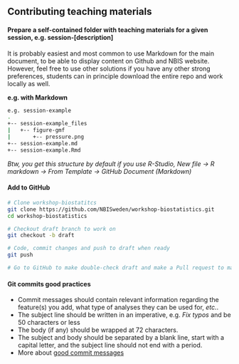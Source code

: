 ## Contributing teaching materials

#### Prepare a self-contained folder with teaching materials for a given session, e.g. session-[description]
It is probably easiest and most common to use Markdown for the main document, to be able to display content on Github and NBIS website. However, feel free to use other solutions if you have any other strong preferences, students can in principle download the entire repo and work locally as well.

**e.g. with Markdown**

```bash
e.g. session-example
.
+-- session-example_files
|   +-- figure-gmf
|       +-- pressure.png
+-- session-example.md
+-- session-example.Rmd
```

*Btw, you get this structure by default if you use R-Studio, New file -> R markdown -> From Template -> GitHub Document (Markdown)*


#### Add to GitHub

```bash
# Clone workshop-biostatitcs
git clone https://github.com/NBISweden/workshop-biostatistics.git
cd workshop-biostatistics

# Checkout draft branch to work on
git checkout -b draft

# Code, commit changes and push to draft when ready
git push

# Go to GitHub to make double-check draft and make a Pull request to master branch when ready

```

#### Git commits good practices
- Commit messages should contain relevant information regarding the feature(s)
you add, what type of analyses they can be used for, *etc.*.
- The subject line should be written in an imperative, e.g. *Fix typos* and be 50 characters or less
- The body (if any) should be wrapped at 72 characters.
- The subject and body should be separated by a blank line, start with a capital letter, and the subject line should not end with a period.
- More about [good commit messages][git-commits]


[git-commits]: https://chris.beams.io/posts/git-commit/
